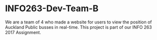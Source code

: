 # INFO263-Dev-Team-B
We are a team of 4 who made a website for users to view the position of Auckland Public busses in real-time. This project is part of our INFO 263 2017 Assignment.
